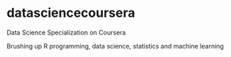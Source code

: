 # datasciencecoursera

Data Science Specialization on Coursera 

Brushing up R programming, data science, statistics and machine learning
